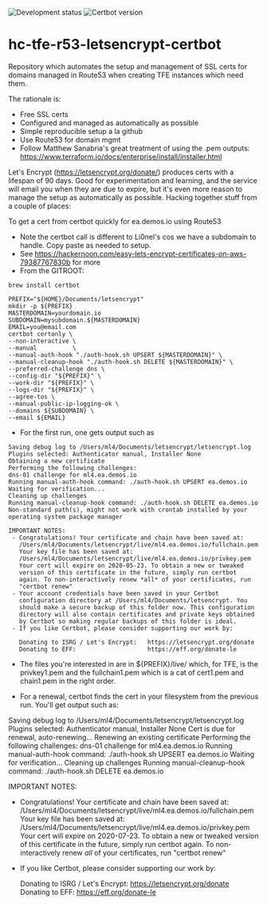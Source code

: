 ![Development status](https://img.shields.io/badge/status-PRD-D00.svg?style=for-the-badge)
![Certbot version](https://img.shields.io/badge/CIS_benchmark-2.0.1-003b5b.svg?style=for-the-badge)

# hc-tfe-r53-letsencrypt-certbot

Repository which automates the setup and management of SSL certs for domains managed in Route53 when creating TFE instances which need them.

The rationale is:
* Free SSL certs
* Configured and managed as automatically as possible
* Simple reproducible setup a la github
* Use Route53 for domain mgmt
* Follow Matthew Sanabria's great treatment of using the .pem outputs: https://www.terraform.io/docs/enterprise/install/installer.html

Let's Encrypt (https://letsencrypt.org/donate/) produces certs with a lifespan of 90 days.  Good for experimentation and learning, and the service will email you when they are due to expire, but it's even more reason to manage the setup as automatically as possible.  Hacking together stuff from a couple of places:

To get a cert from certbot quickly for ea.demos.io using Route53

* Note the certbot call is different to Li0nel's cos we have a subdomain to handle.  Copy paste as needed to setup.
* See https://hackernoon.com/easy-lets-encrypt-certificates-on-aws-79387767830b for more
* From the GITROOT:

```shell
brew install certbot

PREFIX="${HOME}/Documents/letsencrypt"
mkdir -p ${PREFIX}
MASTERDOMAIN=yourdomain.io
SUBDOMAIN=mysubdomain.${MASTERDOMAIN}
EMAIL=you@email.com
certbot certonly \
--non-interactive \
--manual          \
--manual-auth-hook "./auth-hook.sh UPSERT ${MASTERDOMAIN}" \
--manual-cleanup-hook "./auth-hook.sh DELETE ${MASTERDOMAIN}" \
--preferred-challenge dns \
--config-dir "${PREFIX}" \
--work-dir "${PREFIX}" \
--logs-dir "${PREFIX}" \
--agree-tos \
--manual-public-ip-logging-ok \
--domains ${SUBDOMAIN} \
--email ${EMAIL}
```

* For the first run, one gets output such as

```
Saving debug log to /Users/ml4/Documents/letsencrypt/letsencrypt.log
Plugins selected: Authenticator manual, Installer None
Obtaining a new certificate
Performing the following challenges:
dns-01 challenge for ml4.ea.demos.io
Running manual-auth-hook command: ./auth-hook.sh UPSERT ea.demos.io
Waiting for verification...
Cleaning up challenges
Running manual-cleanup-hook command: ./auth-hook.sh DELETE ea.demos.io
Non-standard path(s), might not work with crontab installed by your operating system package manager

IMPORTANT NOTES:
 - Congratulations! Your certificate and chain have been saved at:
   /Users/ml4/Documents/letsencrypt/live/ml4.ea.demos.io/fullchain.pem
   Your key file has been saved at:
   /Users/ml4/Documents/letsencrypt/live/ml4.ea.demos.io/privkey.pem
   Your cert will expire on 2020-05-23. To obtain a new or tweaked
   version of this certificate in the future, simply run certbot
   again. To non-interactively renew *all* of your certificates, run
   "certbot renew"
 - Your account credentials have been saved in your Certbot
   configuration directory at /Users/ml4/Documents/letsencrypt. You
   should make a secure backup of this folder now. This configuration
   directory will also contain certificates and private keys obtained
   by Certbot so making regular backups of this folder is ideal.
 - If you like Certbot, please consider supporting our work by:

   Donating to ISRG / Let's Encrypt:   https://letsencrypt.org/donate
   Donating to EFF:                    https://eff.org/donate-le

 ```

* The files you're interested in are in ${PREFIX}/live/<domain> which, for TFE, is the privkey1.pem and the fullchain1.pem which is a cat of cert1.pem and chain1.pem in the right order.

* For a renewal, certbot finds the cert in your filesystem from the previous run.  You'll get output such as:

Saving debug log to /Users/ml4/Documents/letsencrypt/letsencrypt.log
Plugins selected: Authenticator manual, Installer None
Cert is due for renewal, auto-renewing...
Renewing an existing certificate
Performing the following challenges:
dns-01 challenge for ml4.ea.demos.io
Running manual-auth-hook command: ./auth-hook.sh UPSERT ea.demos.io
Waiting for verification...
Cleaning up challenges
Running manual-cleanup-hook command: ./auth-hook.sh DELETE ea.demos.io

IMPORTANT NOTES:
 - Congratulations! Your certificate and chain have been saved at:
   /Users/ml4/Documents/letsencrypt/live/ml4.ea.demos.io/fullchain.pem
   Your key file has been saved at:
   /Users/ml4/Documents/letsencrypt/live/ml4.ea.demos.io/privkey.pem
   Your cert will expire on 2020-07-23. To obtain a new or tweaked
   version of this certificate in the future, simply run certbot
   again. To non-interactively renew *all* of your certificates, run
   "certbot renew"
 - If you like Certbot, please consider supporting our work by:

   Donating to ISRG / Let's Encrypt:   https://letsencrypt.org/donate
   Donating to EFF:                    https://eff.org/donate-le

